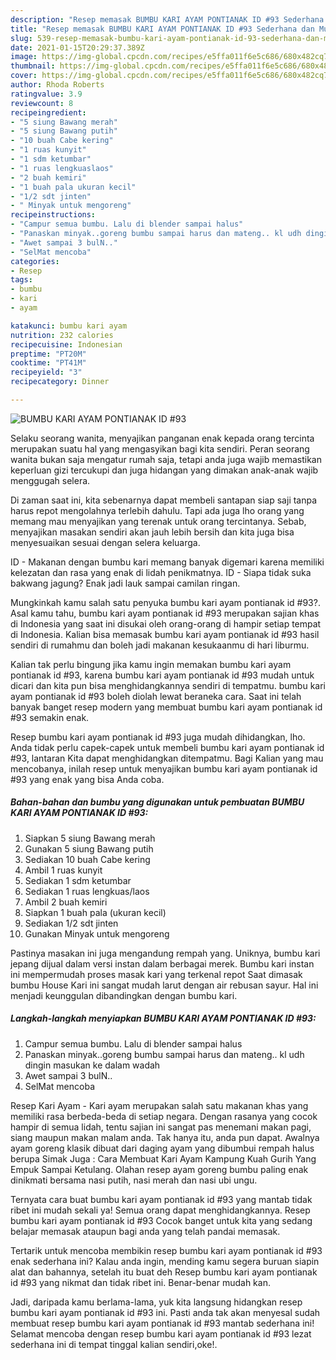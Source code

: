 ```yaml
---
description: "Resep memasak BUMBU KARI AYAM PONTIANAK ID #93 Sederhana dan Mudah Dibuat"
title: "Resep memasak BUMBU KARI AYAM PONTIANAK ID #93 Sederhana dan Mudah Dibuat"
slug: 539-resep-memasak-bumbu-kari-ayam-pontianak-id-93-sederhana-dan-mudah-dibuat
date: 2021-01-15T20:29:37.389Z
image: https://img-global.cpcdn.com/recipes/e5ffa011f6e5c686/680x482cq70/bumbu-kari-ayam-pontianak-id-93-foto-resep-utama.jpg
thumbnail: https://img-global.cpcdn.com/recipes/e5ffa011f6e5c686/680x482cq70/bumbu-kari-ayam-pontianak-id-93-foto-resep-utama.jpg
cover: https://img-global.cpcdn.com/recipes/e5ffa011f6e5c686/680x482cq70/bumbu-kari-ayam-pontianak-id-93-foto-resep-utama.jpg
author: Rhoda Roberts
ratingvalue: 3.9
reviewcount: 8
recipeingredient:
- "5 siung Bawang merah"
- "5 siung Bawang putih"
- "10 buah Cabe kering"
- "1 ruas kunyit"
- "1 sdm ketumbar"
- "1 ruas lengkuaslaos"
- "2 buah kemiri"
- "1 buah pala ukuran kecil"
- "1/2 sdt jinten"
- " Minyak untuk mengoreng"
recipeinstructions:
- "Campur semua bumbu. Lalu di blender sampai halus"
- "Panaskan minyak..goreng bumbu sampai harus dan mateng.. kl udh dingin masukan ke dalam wadah"
- "Awet sampai 3 bulN.."
- "SelMat mencoba"
categories:
- Resep
tags:
- bumbu
- kari
- ayam

katakunci: bumbu kari ayam 
nutrition: 232 calories
recipecuisine: Indonesian
preptime: "PT20M"
cooktime: "PT41M"
recipeyield: "3"
recipecategory: Dinner

---
```



![BUMBU KARI AYAM PONTIANAK ID #93](https://img-global.cpcdn.com/recipes/e5ffa011f6e5c686/680x482cq70/bumbu-kari-ayam-pontianak-id-93-foto-resep-utama.jpg)

Selaku seorang wanita, menyajikan panganan enak kepada orang tercinta merupakan suatu hal yang mengasyikan bagi kita sendiri. Peran seorang  wanita bukan saja mengatur rumah saja, tetapi anda juga wajib memastikan keperluan gizi tercukupi dan juga hidangan yang dimakan anak-anak wajib menggugah selera.

Di zaman  saat ini, kita sebenarnya dapat membeli santapan siap saji tanpa harus repot mengolahnya terlebih dahulu. Tapi ada juga lho orang yang memang mau menyajikan yang terenak untuk orang tercintanya. Sebab, menyajikan masakan sendiri akan jauh lebih bersih dan kita juga bisa menyesuaikan sesuai dengan selera keluarga. 

ID - Makanan dengan bumbu kari memang banyak digemari karena memiliki kelezatan dan rasa yang enak di lidah penikmatnya. ID - Siapa tidak suka bakwang jagung? Enak jadi lauk sampai camilan ringan.

Mungkinkah kamu salah satu penyuka bumbu kari ayam pontianak id #93?. Asal kamu tahu, bumbu kari ayam pontianak id #93 merupakan sajian khas di Indonesia yang saat ini disukai oleh orang-orang di hampir setiap tempat di Indonesia. Kalian bisa memasak bumbu kari ayam pontianak id #93 hasil sendiri di rumahmu dan boleh jadi makanan kesukaanmu di hari liburmu.

Kalian tak perlu bingung jika kamu ingin memakan bumbu kari ayam pontianak id #93, karena bumbu kari ayam pontianak id #93 mudah untuk dicari dan kita pun bisa menghidangkannya sendiri di tempatmu. bumbu kari ayam pontianak id #93 boleh diolah lewat beraneka cara. Saat ini telah banyak banget resep modern yang membuat bumbu kari ayam pontianak id #93 semakin enak.

Resep bumbu kari ayam pontianak id #93 juga mudah dihidangkan, lho. Anda tidak perlu capek-capek untuk membeli bumbu kari ayam pontianak id #93, lantaran Kita dapat menghidangkan ditempatmu. Bagi Kalian yang mau mencobanya, inilah resep untuk menyajikan bumbu kari ayam pontianak id #93 yang enak yang bisa Anda coba.

<!--inarticleads1-->

##### Bahan-bahan dan bumbu yang digunakan untuk pembuatan BUMBU KARI AYAM PONTIANAK ID #93:

1. Siapkan 5 siung Bawang merah
1. Gunakan 5 siung Bawang putih
1. Sediakan 10 buah Cabe kering
1. Ambil 1 ruas kunyit
1. Sediakan 1 sdm ketumbar
1. Sediakan 1 ruas lengkuas/laos
1. Ambil 2 buah kemiri
1. Siapkan 1 buah pala (ukuran kecil)
1. Sediakan 1/2 sdt jinten
1. Gunakan  Minyak untuk mengoreng


Pastinya masakan ini juga mengandung rempah yang. Uniknya, bumbu kari jepang dijual dalam versi instan dalam berbagai merek. Bumbu kari instan ini mempermudah proses masak kari yang terkenal repot Saat dimasak bumbu House Kari ini sangat mudah larut dengan air rebusan sayur. Hal ini menjadi keunggulan dibandingkan dengan bumbu kari. 

<!--inarticleads2-->

##### Langkah-langkah menyiapkan BUMBU KARI AYAM PONTIANAK ID #93:

1. Campur semua bumbu. Lalu di blender sampai halus
1. Panaskan minyak..goreng bumbu sampai harus dan mateng.. kl udh dingin masukan ke dalam wadah
1. Awet sampai 3 bulN..
1. SelMat mencoba


Resep Kari Ayam - Kari ayam merupakan salah satu makanan khas yang memiliki rasa berbeda-beda di setiap negara. Dengan rasanya yang cocok hampir di semua lidah, tentu sajian ini sangat pas menemani makan pagi, siang maupun makan malam anda. Tak hanya itu, anda pun dapat. Awalnya ayam goreng klasik dibuat dari daging ayam yang dibumbui rempah halus berupa Simak Juga : Cara Membuat Kari Ayam Kampung Kuah Gurih Yang Empuk Sampai Ketulang. Olahan resep ayam goreng bumbu paling enak dinikmati bersama nasi putih, nasi merah dan nasi ubi ungu. 

Ternyata cara buat bumbu kari ayam pontianak id #93 yang mantab tidak ribet ini mudah sekali ya! Semua orang dapat menghidangkannya. Resep bumbu kari ayam pontianak id #93 Cocok banget untuk kita yang sedang belajar memasak ataupun bagi anda yang telah pandai memasak.

Tertarik untuk mencoba membikin resep bumbu kari ayam pontianak id #93 enak sederhana ini? Kalau anda ingin, mending kamu segera buruan siapin alat dan bahannya, setelah itu buat deh Resep bumbu kari ayam pontianak id #93 yang nikmat dan tidak ribet ini. Benar-benar mudah kan. 

Jadi, daripada kamu berlama-lama, yuk kita langsung hidangkan resep bumbu kari ayam pontianak id #93 ini. Pasti anda tak akan menyesal sudah membuat resep bumbu kari ayam pontianak id #93 mantab sederhana ini! Selamat mencoba dengan resep bumbu kari ayam pontianak id #93 lezat sederhana ini di tempat tinggal kalian sendiri,oke!.

